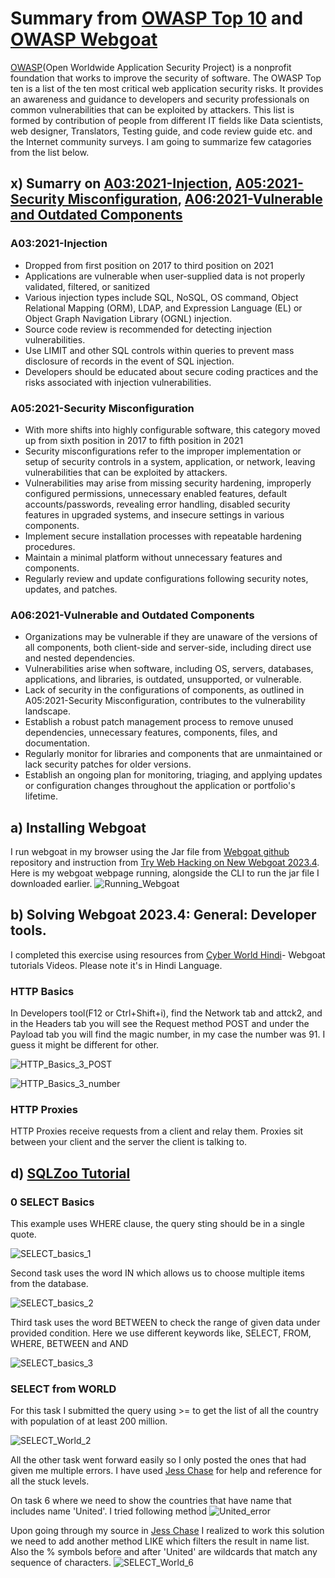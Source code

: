 # Summary from [OWASP Top 10](https://owasp.org/Top10/) and [OWASP Webgoat](https://owasp.org/www-project-webgoat/)

[OWASP](https://owasp.org/about/)(Open Worldwide Application Security Project) is a nonprofit foundation that works to improve the security of software. The OWASP Top ten is a list of the ten most critical web application security risks. It provides an awareness and guidance to developers and security professionals on common vulnerabilities that can be exploited by attackers. This list is formed by contribution of people from different IT fields like Data scientists, web designer, Translators, Testing guide, and code review guide etc. and the Internet community surveys. I am going to summarize few catagories from the list below.

## x) Sumarry on [A03:2021-Injection](https://owasp.org/Top10/A03_2021-Injection/), [A05:2021-Security Misconfiguration](https://owasp.org/Top10/A05_2021-Security_Misconfiguration/), [A06:2021-Vulnerable and Outdated Components](https://owasp.org/Top10/A06_2021-Vulnerable_and_Outdated_Components/)

### A03:2021-Injection

* Dropped from first position on 2017 to third position on 2021
* Applications are vulnerable when user-supplied data is not properly validated, filtered, or sanitized
* Various injection types include SQL, NoSQL, OS command, Object Relational Mapping (ORM), LDAP, and Expression Language (EL) or Object Graph Navigation Library (OGNL) injection.
* Source code review is recommended for detecting injection vulnerabilities.
* Use LIMIT and other SQL controls within queries to prevent mass disclosure of records in the event of SQL injection.
* Developers should be educated about secure coding practices and the risks associated with injection vulnerabilities.

### A05:2021-Security Misconfiguration
* With more shifts into highly configurable software, this category moved up from sixth position in 2017 to fifth position in 2021
* Security misconfigurations refer to the improper implementation or setup of security controls in a system, application, or network, leaving vulnerabilities that can be exploited by attackers.
* Vulnerabilities may arise from missing security hardening, improperly configured permissions, unnecessary enabled features, default accounts/passwords, revealing error handling, disabled security features in upgraded systems, and insecure settings in various components.
* Implement secure installation processes with repeatable hardening procedures.
* Maintain a minimal platform without unnecessary features and components.
* Regularly review and update configurations following security notes, updates, and patches.

### A06:2021-Vulnerable and Outdated Components

* Organizations may be vulnerable if they are unaware of the versions of all components, both client-side and server-side, including direct use and nested dependencies.
* Vulnerabilities arise when software, including OS, servers, databases, applications, and libraries, is outdated, unsupported, or vulnerable.
* Lack of security in the configurations of components, as outlined in A05:2021-Security Misconfiguration, contributes to the vulnerability landscape.
* Establish a robust patch management process to remove unused dependencies, unnecessary features, components, files, and documentation.
* Regularly monitor for libraries and components that are unmaintained or lack security patches for older versions.
* Establish an ongoing plan for monitoring, triaging, and applying updates or configuration changes throughout the application or portfolio's lifetime.

## a) Installing Webgoat

I run webgoat in my browser using the Jar file from [Webgoat github](https://github.com/WebGoat/WebGoat/releases) repository and instruction from [Try Web Hacking on New Webgoat 2023.4](https://terokarvinen.com/2023/webgoat-2023-4-ethical-web-hacking/). Here is my webgoat webpage running, alongside the CLI to run the jar file I downloaded earlier.
![Running_Webgoat](https://github.com/bishwasghimire22/mymarkdownexecrise/assets/144313610/3a20f39e-2124-429f-8947-0081c47dfcba)

## b) Solving Webgoat 2023.4: General: Developer tools.

I completed this exercise using resources from [Cyber World Hindi](https://www.youtube.com/watch?v=S_vkbQId1as&list=PLSbrmTUy4daP4IAndCi5TsJeoDWpPxGc5&index=2)- Webgoat tutorials Videos. Please note it's in Hindi Language.

### HTTP Basics

In Developers tool(F12 or Ctrl+Shift+i), find the Network tab and attck2, and in the Headers tab you will see the Request method POST and under the Payload tab you will find the magic number, in my case the number was 91. I guess it might be different for other.


![HTTP_Basics_3_POST](https://github.com/bishwasghimire22/mymarkdownexecrise/assets/144313610/37456cfc-d276-4057-b134-34a711ee05f7)


![HTTP_Basics_3_number](https://github.com/bishwasghimire22/mymarkdownexecrise/assets/144313610/931a97b6-e645-45f8-82b1-3615f7be33ff)

### HTTP Proxies

 HTTP Proxies receive requests from a client and relay them. Proxies sit between your client and the server the client is talking to.

 ## d) [SQLZoo Tutorial](https://sqlzoo.net/wiki/SQL_Tutorial)

   ### 0 SELECT Basics

 This example uses WHERE clause, the query sting should be in a single quote.

 ![SELECT_basics_1](https://github.com/bishwasghimire22/mymarkdownexecrise/assets/144313610/f062c7b9-7bf9-4b43-8e76-77d49368eb90)

 Second task uses the word IN which allows us to choose multiple items from the database.
 
![SELECT_basics_2](https://github.com/bishwasghimire22/mymarkdownexecrise/assets/144313610/15035bbf-59c5-418c-a70f-6809c078dbab)

Third task uses the word BETWEEN to check the range of given data under provided condition. Here we use different keywords like, SELECT, FROM, WHERE, BETWEEN and AND 

 ![SELECT_basics_3](https://github.com/bishwasghimire22/mymarkdownexecrise/assets/144313610/b80a39a1-9c04-4840-af3c-46538cf130ee)

 ### SELECT from WORLD

 For this task I submitted the query using >= to get the list of all the country with population of at least 200 million.

![SELECT_World_2](https://github.com/bishwasghimire22/mymarkdownexecrise/assets/144313610/e5d10451-4033-4d35-a5cf-3173ff2140c1)

All the other task went forward easily so I only posted the ones that had given me multiple errors. I have used [Jess Chase](https://thedatasleuth.github.io/2018/08/11/SELECT-Basics.html) for help and reference for all the stuck levels.

On task 6 where we need to show the countries that have name that includes name 'United'. I tried following method
![United_error](https://github.com/bishwasghimire22/mymarkdownexecrise/assets/144313610/7e4c087e-dd42-44b3-a70f-542dc38261fa)

Upon going through my source in [Jess Chase](https://thedatasleuth.github.io/2018/08/11/SELECT-Basics.html) I realized to work this solution we need to add another method LIKE which filters the result in name list. Also the % symbols before and after 'United' are wildcards that match any sequence of characters.
![SELECT_World_6](https://github.com/bishwasghimire22/mymarkdownexecrise/assets/144313610/064dfc0c-fe38-4cd1-85bd-a2441660ce40)



